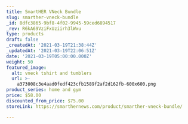 ```yaml
---
title: SmartHER VNeck Bundle
slug: smarther-vneck-bundle
_id: 8dfc3865-9bf8-4f02-9945-59ced6894517
_rev: R6kA69VziFxUziirh3lWxu
type: products
draft: false
_createdAt: '2021-03-19T21:38:44Z'
_updatedAt: '2021-03-19T22:06:51Z'
date: '2021-03-19T05:00:00.000Z'
weight: 50
featured_image:
  alt: vneck tshirt and tumblers
  url: >-
    a373008c3e4aad0fedf423cfb1589f2af2d162fb-600x600.png
product_series: home and gym
price: $58.00
discounted_from_price: $75.00
storeLink: https://smarthernews.com/product/smarther-vneck-bundle/

---
```

 